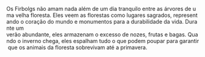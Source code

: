 Os Firbolgs não amam nada além de um dia tranquilo entre as árvores de uma velha floresta. Eles veem as florestas como lugares sagrados, representando o coração do mundo e monumentos para a durabilidade da vida. Durante um verão abundante, eles armazenam o excesso de nozes, frutas e bagas. Quando o inverno chega, eles espalham tudo o que podem poupar para garantir que os animais da floresta sobrevivam até a primavera.